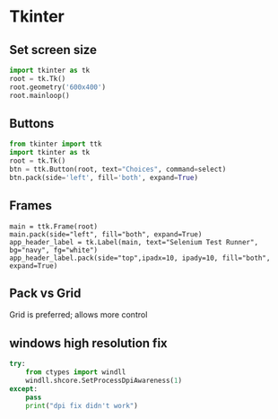 # Tkinter


## Set screen size

```python
import tkinter as tk
root = tk.Tk()
root.geometry('600x400')
root.mainloop()
```
## Buttons

```python
from tkinter import ttk
import tkinter as tk
root = tk.Tk()
btn = ttk.Button(root, text="Choices", command=select)
btn.pack(side='left', fill='both', expand=True)
```

## Frames

```
main = ttk.Frame(root)
main.pack(side="left", fill="both", expand=True)
app_header_label = tk.Label(main, text="Selenium Test Runner", bg="navy", fg="white")
app_header_label.pack(side="top",ipadx=10, ipady=10, fill="both", expand=True)
```


## Pack vs Grid

Grid is preferred; allows more control

## windows high resolution fix

```python
try:
    from ctypes import windll
    windll.shcore.SetProcessDpiAwareness(1)
except:
    pass
    print("dpi fix didn't work")
```



